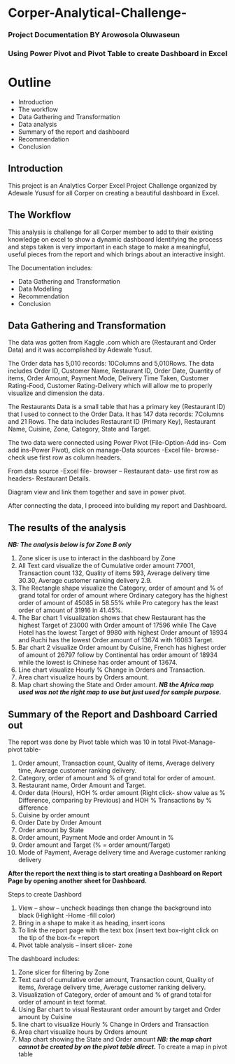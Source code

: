 # Corper-Analytical-Challenge-
### Project Documentation BY Arowosola Oluwaseun 
### Using Power Pivot and Pivot Table to create Dashboard in Excel 

# Outline
- Introduction 
- The workflow
- Data Gathering and Transformation
- Data analysis
- Summary of the report and dashboard 
- Recommendation
- Conclusion


## Introduction
This project is an Analytics Corper Excel Project Challenge organized by Adewale Yususf for all Corper on creating a beautiful dashboard in Excel. 

## The Workflow
This analysis is challenge for all Corper member to add to their existing knowledge on excel to show a dynamic dashboard 
Identifying the process and steps taken is very important in each stage to make a meaningful, useful pieces from the report and which brings about an interactive insight.

The Documentation includes:
- Data Gathering and Transformation
- Data Modelling 
- Recommendation
- Conclusion

## Data Gathering and Transformation
The data was gotten from Kaggle .com which are (Restaurant and Order Data) and it was accomplished by Adewale Yusuf.

The Order data has 5,010 records: 10Columns and 5,010Rows.  The data includes Order ID, Customer Name, Restaurant ID, Order Date, Quantity of items, Order Amount, Payment Mode, Delivery Time Taken, Customer Rating-Food, Customer Rating-Delivery which will allow me to properly visualize and dimension the data.

The Restaurants Data is a small table that has a primary key (Restaurant ID) that I used to connect to the Order Data. It has 147 data records: 7Columns and 21 Rows. The data includes Restaurant ID (Primary Key), Restaurant Name, Cuisine, Zone, Category, State and Target.

The two data were connected using Power Pivot (File-Option-Add ins- Com add ins-Power Pivot), click on manage-Data sources -Excel file- browse- check use first row as column headers.

From data source -Excel file- browser – Restaurant data- use first row as headers- Restaurant Details.

Diagram view and link them together and save in power pivot.

After connecting the data, I proceed into building my report and Dashboard.

## The results of the analysis
***NB: The analysis below is for Zone B only***
1. Zone slicer is use to interact in the dashboard by Zone 
2. All Text card visualize the of Cumulative order amount 77001, Transaction count 132, Quality of items 593, Average delivery time 30.30, Average customer ranking delivery 2.9.
3. The Rectangle shape visualize the Category, order of amount and % of grand total for order of amount where Ordinary category has the highest order of amount of 45085 in 58.55% while Pro category has the least order of amount of 31916 in 41.45%.
4. The Bar chart 1 visualization shows that chew Restaurant has the highest Target of 23000 with Order amount of 17596 while The Cave Hotel has the lowest Target of 9980 with highest Order amount of 18934 and Ruchi has the lowest Order amount of 13674 with 16083 Target.
5. Bar chart 2 visualize Order amount by Cuisine, French has highest order of amount of 26797 follow by Continental has order amount of 18934 while the lowest is Chinese has order amount of 13674.
6. Line chart visualize Hourly % Change in Orders and Transaction.
7. Area chart visualize hours by Orders amount.
8. Map chart showing the State and Order amount. ***NB the Africa map used was not the right map to use but just used for sample purpose.*** 

## Summary of the Report and Dashboard Carried out 	
The report was done by Pivot table which was 10 in total 
Pivot-Manage-pivot table-
1.	Order amount, Transaction count, Quality of items, Average delivery time, Average customer ranking delivery.
2.	Category, order of amount and % of grand total for order of amount.
3.	Restaurant name, Order Amount and Target.
4.	Order data (Hours), HOH % order amount (Right click- show value as % Difference, comparing by Previous) and HOH % Transactions by % difference 
5.	Cuisine by order amount
6.	Order Date by Order Amount
7.	Order amount by State 
8.	Order amount, Payment Mode and order Amount in %
9.	Order amount and Target (% = order amount/Target)
10.	Mode of Payment, Average delivery time and Average customer ranking delivery

**After the report the next thing is to start creating a Dashboard on Report Page by opening another sheet for Dashboard.**

Steps to create Dashbord
1. View – show – uncheck headings then change the background into black (Highlight -Home -fill color)
2. Bring in a shape to make it as heading, insert icons
3. To link the report page with the text box (insert text box-right click on the tip of the box-fx =report 
4. Pivot table analysis – insert slicer- zone 

The dashboard includes:
1. Zone slicer for filtering by Zone 
2. Text card of cumulative order amount, Transaction count, Quality of items, Average delivery time, Average customer ranking delivery.
3. Visualization of Category, order of amount and % of grand total for order of amount in text format.
4. Using Bar chart to visual Restaurant order amount by target and Order amount by Cuisine 
5. line chart to visualize Hourly % Change in Orders and Transaction 
6. Area chart visualize hours by Orders amount 
7. Map chart showing the State and Order amount 
***NB: the map chart cannot be created by on the pivot table direct.***
To create a map in pivot table 

